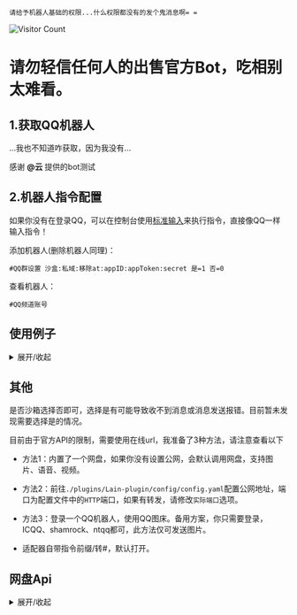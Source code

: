 `请给予机器人基础的权限...什么权限都没有的发个鬼消息啊= =`

 ![Visitor Count](https://profile-counter.glitch.me/Zyy955-Lain-plugin/count.svg)

# 请勿轻信任何人的出售官方Bot，吃相别太难看。

## 1.获取QQ机器人

...我也不知道咋获取，因为我没有...

感谢 **@云** 提供的bot测试

## 2.机器人指令配置

如果你没有在登录QQ，可以在控制台使用[标准输入](./stdin.md)来执行指令，直接像QQ一样输入指令！

添加机器人(删除机器人同理)：
```
#QQ群设置 沙盒:私域:移除at:appID:appToken:secret 是=1 否=0
```

查看机器人：
```
#QQ频道账号
```

## 使用例子

<details><summary>展开/收起</summary>

是否沙盒：`否`

是否私域：`是`

移除at：`是`

开发者ID：`123456789`

appToken：`abcdefghijklmnopqrstuvwxyz123456`

secret：`abcdefghijklmnopqrstuvwxyz`


添加机器人：
```
#QQ群设置 0:1:1:123456789:abcdefghijklmnopqrstuvwxyz123456:abcdefghijklmnopqrstuvwxyz
```

删除机器人：
```
#QQ群设置 0:1:1:123456789:abcdefghijklmnopqrstuvwxyz123456:abcdefghijklmnopqrstuvwxyz
```

</details>

## 其他

是否沙箱选择否即可，选择是有可能导致收不到消息或消息发送报错。目前暂未发现需要选择是的情况。

目前由于官方API的限制，需要使用在线url，我准备了3种方法，请注意查看以下

- 方法1：内置了一个网盘，如果你没有设置公网，会默认调用网盘，支持图片、语音、视频。

- 方法2：前往`./plugins/Lain-plugin/config/config.yaml`配置公网地址，端口为配置文件中的`HTTP`端口，如果有转发，请修改`实际端口`选项。

- 方法3：登录一个QQ机器人，使用QQ图床。备用方案，你只需要登录，ICQQ、shamrock、ntqq都可，此方法仅可发送图片。

- 适配器自带指令前缀/转#，默认打开。

## 网盘Api

<details><summary>展开/收起</summary>

- 网盘API 从网上收集的，非本人所属，侵权删~

- 优先尝试内置网盘发图，失败后如有配置公网IP则使用公网IP发图，否则通过方法3给自己发图的方式上传图片，语音，视频等。

- 可通过锅巴配置填写公网IP，支持端口映射。

- 暂时只适配了一个网盘，如希望禁用内置网盘，可自行将配置文件中的网盘地址留空。

</details>

